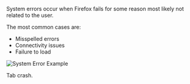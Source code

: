 System errors occur when Firefox fails for some reason most likely not related to the user.

The most common cases are:

* Misspelled errors
* Connectivity issues
* Failure to load

![System Error Example](../images/patterns/errors/error-tab-crashed.jpg)

<figcaption>Tab crash.</figcaption>